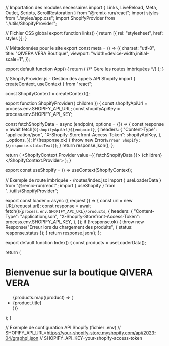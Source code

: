 // Importation des modules nécessaires
import { Links, LiveReload, Meta, Outlet, Scripts, ScrollRestoration } from "@remix-run/react";
import styles from "./styles/app.css";
import ShopifyProvider from "./utils/ShopifyProvider";

// Fichier CSS global
export function links() {
  return [{ rel: "stylesheet", href: styles }];
}

// Métadonnées pour le site
export const meta = () => ({
  charset: "utf-8",
  title: "QIVERA VERA Boutique",
  viewport: "width=device-width,initial-scale=1",
});

export default function App() {
  return (
    <html lang="fr">
      <head>
        <Meta />
        <Links />
      </head>
      <body>
        <ShopifyProvider>
          <Outlet /> {/* Gère les routes imbriquées */}
        </ShopifyProvider>
        <ScrollRestoration />
        <Scripts />
        <LiveReload />
      </body>
    </html>
  );
}

// ShopifyProvider.js - Gestion des appels API Shopify
import { createContext, useContext } from "react";

const ShopifyContext = createContext();

export function ShopifyProvider({ children }) {
  const shopifyApiUrl = process.env.SHOPIFY_API_URL;
  const shopifyApiKey = process.env.SHOPIFY_API_KEY;

  const fetchShopifyData = async (endpoint, options = {}) => {
    const response = await fetch(`${shopifyApiUrl}${endpoint}`, {
      headers: {
        "Content-Type": "application/json",
        "X-Shopify-Storefront-Access-Token": shopifyApiKey,
      },
      ...options,
    });
    if (!response.ok) {
      throw new Error(`Erreur Shopify: ${response.statusText}`);
    }
    return response.json();
  };

  return (
    <ShopifyContext.Provider value={{ fetchShopifyData }}>
      {children}
    </ShopifyContext.Provider>
  );
}

export const useShopify = () => useContext(ShopifyContext);

// Exemple de route imbriquée - /routes/index.jsx
import { useLoaderData } from "@remix-run/react";
import { useShopify } from "../utils/ShopifyProvider";

export const loader = async ({ request }) => {
  const url = new URL(request.url);
  const response = await fetch(`${process.env.SHOPIFY_API_URL}/products`, {
    headers: {
      "Content-Type": "application/json",
      "X-Shopify-Storefront-Access-Token": process.env.SHOPIFY_API_KEY,
    },
  });
  if (!response.ok) {
    throw new Response("Erreur lors du chargement des produits", { status: response.status });
  }
  return response.json();
};

export default function Index() {
  const products = useLoaderData();

  return (
    <div>
      <h1>Bienvenue sur la boutique QIVERA VERA</h1>
      <ul>
        {products.map((product) => (
          <li key={product.id}>{product.title}</li>
        ))}
      </ul>
    </div>
  );
}

// Exemple de configuration API Shopify (fichier .env)
// SHOPIFY_API_URL=https://your-shopify-store.myshopify.com/api/2023-04/graphql.json
// SHOPIFY_API_KEY=your-shopify-access-token
